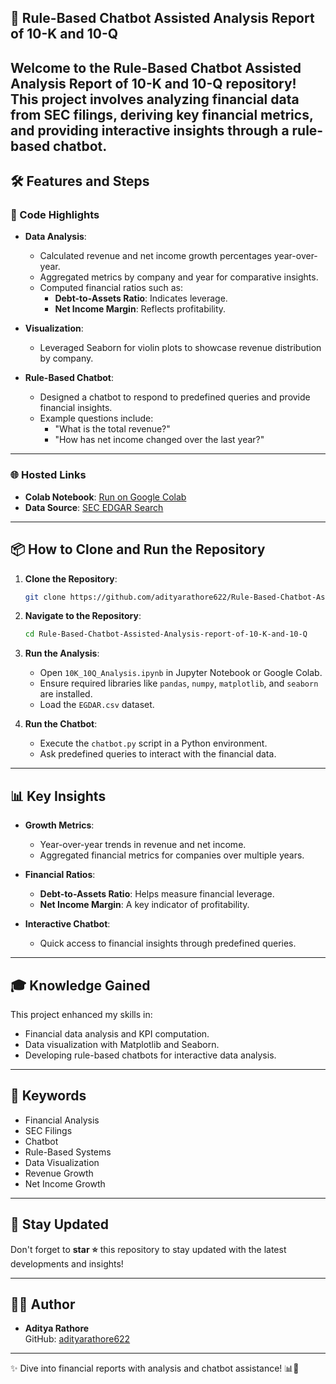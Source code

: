 ## 📄 Rule-Based Chatbot Assisted Analysis Report of 10-K and 10-Q

Welcome to the **Rule-Based Chatbot Assisted Analysis Report of 10-K and 10-Q** repository! This project involves analyzing financial data from SEC filings, deriving key financial metrics, and providing interactive insights through a rule-based chatbot.
---

## 🛠️ Features and Steps

### 📝 Code Highlights
- **Data Analysis**:
  - Calculated revenue and net income growth percentages year-over-year.
  - Aggregated metrics by company and year for comparative insights.
  - Computed financial ratios such as:
    - **Debt-to-Assets Ratio**: Indicates leverage.
    - **Net Income Margin**: Reflects profitability.
  
- **Visualization**:
  - Leveraged Seaborn for violin plots to showcase revenue distribution by company.

- **Rule-Based Chatbot**:
  - Designed a chatbot to respond to predefined queries and provide financial insights.
  - Example questions include:
    - "What is the total revenue?"
    - "How has net income changed over the last year?"

---

### 🌐 Hosted Links
- **Colab Notebook**: [Run on Google Colab](https://colab.research.google.com/drive/1MTt0RvOq5fgGXpyT3yhXMPb3W9Hrzgwa?usp=sharing)
- **Data Source**: [SEC EDGAR Search](https://www.sec.gov/edgar/search/)

---

## 📦 How to Clone and Run the Repository

1. **Clone the Repository**:
   ```bash
   git clone https://github.com/adityarathore622/Rule-Based-Chatbot-Assisted-Analysis-report-of-10-K-and-10-Q.git
   ```
2. **Navigate to the Repository**:
   ```bash
   cd Rule-Based-Chatbot-Assisted-Analysis-report-of-10-K-and-10-Q
   ```
3. **Run the Analysis**:
   - Open `10K_10Q_Analysis.ipynb` in Jupyter Notebook or Google Colab.
   - Ensure required libraries like `pandas`, `numpy`, `matplotlib`, and `seaborn` are installed.
   - Load the `EGDAR.csv` dataset.

4. **Run the Chatbot**:
   - Execute the `chatbot.py` script in a Python environment.
   - Ask predefined queries to interact with the financial data.

---

## 📊 Key Insights

- **Growth Metrics**:
  - Year-over-year trends in revenue and net income.
  - Aggregated financial metrics for companies over multiple years.

- **Financial Ratios**:
  - **Debt-to-Assets Ratio**: Helps measure financial leverage.
  - **Net Income Margin**: A key indicator of profitability.

- **Interactive Chatbot**:
  - Quick access to financial insights through predefined queries.

---

## 🎓 Knowledge Gained

This project enhanced my skills in:
- Financial data analysis and KPI computation.
- Data visualization with Matplotlib and Seaborn.
- Developing rule-based chatbots for interactive data analysis.

---

## 📜 Keywords

- Financial Analysis
- SEC Filings
- Chatbot
- Rule-Based Systems
- Data Visualization
- Revenue Growth
- Net Income Growth

---

## 📢 Stay Updated

Don't forget to **star ⭐** this repository to stay updated with the latest developments and insights!

---

## 👨‍💻 Author

- **Aditya Rathore**  
  GitHub: [adityarathore622](https://github.com/adityarathore622)

---

✨ Dive into financial reports with analysis and chatbot assistance! 📊🤖
